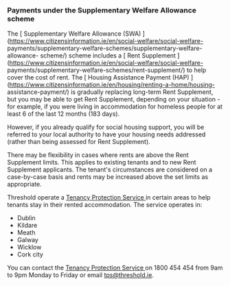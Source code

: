 ###  Payments under the Supplementary Welfare Allowance scheme

The [ Supplementary Welfare Allowance (SWA)
](https://www.citizensinformation.ie/en/social-welfare/social-welfare-
payments/supplementary-welfare-schemes/supplementary-welfare-allowance-
scheme/) scheme includes a [ Rent Supplement
](https://www.citizensinformation.ie/en/social-welfare/social-welfare-
payments/supplementary-welfare-schemes/rent-supplement/) to help cover the
cost of rent. The [ Housing Assistance Payment (HAP)
](https://www.citizensinformation.ie/en/housing/renting-a-home/housing-
assistance-payment/) is gradually replacing long-term Rent Supplement, but you
may be able to get Rent Supplement, depending on your situation - for example,
if you were living in accommodation for homeless people for at least 6 of the
last 12 months (183 days).

However, if you already qualify for social housing support, you will be
referred to your local authority to have your housing needs addressed (rather
than being assessed for Rent Supplement).

There may be flexibility in cases where rents are above the Rent Supplement
limits. This applies to existing tenants and to new Rent Supplement
applicants. The tenant's circumstances are considered on a case-by-case basis
and rents may be increased above the set limits as appropriate.

Threshold operate a [ Tenancy Protection Service
](https://www.threshold.ie/housing-supports/dublin.html) in certain areas to
help tenants stay in their rented accommodation. The service operates in:

  * Dublin 
  * Kildare 
  * Meath 
  * Galway 
  * Wicklow 
  * Cork city 

You can contact the [ Tenancy Protection Service
](https://www.threshold.ie/housing-supports/dublin.html) on 1800 454 454 from
9am to 9pm Monday to Friday or email tps@threshold.ie.
